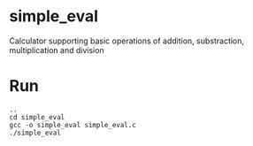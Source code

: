 # simple_eval
Calculator supporting basic operations of addition, substraction, multiplication and division

# Run
```
..
cd simple_eval
gcc -o simple_eval simple_eval.c
./simple_eval
```
